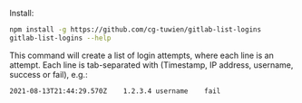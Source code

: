 Install:

```sh
npm install -g https://github.com/cg-tuwien/gitlab-list-logins
gitlab-list-logins --help
```

This command will create a list of login attempts, where each line is an attempt. Each line is tab-separated with (Timestamp, IP address, username, success or fail), e.g.:

```csv
2021-08-13T21:44:29.570Z	1.2.3.4	username	fail
```
